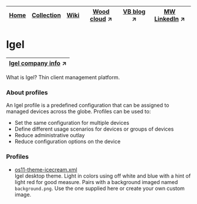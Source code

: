 |[Home](https://github.com/virtualizebrief)|[Collection](https://github.com/virtualizebrief/collection/blob/main/readme.md)|[Wiki](https://github.com/virtualizebrief/home/wiki)|[Wood cloud](https://marketplace.woodcloud.one/) :arrow_upper_right:|[VB blog](https://virtualizebrief.woodcloud.one/) :arrow_upper_right:|[MW LinkedIn](https://www.linkedin.com/in/michaelcharleswood/) :arrow_upper_right:
|---|---|---|---|---|---|

# Igel
|[Igel company info](https://igel.com) :arrow_upper_right:|
---|

What is Igel? Thin client management platform.

### About profiles
An Igel profile is a predefined configuration that can be assigned to managed devices across the globe. Profiles can be used to:
- Set the same configuration for multiple devices
- Define different usage scenarios for devices or groups of devices
- Reduce administrative outlay
- Reduce configuration options on the device

### Profiles
- [os11-theme-icecream.xml](os11-theme-icecream.xml) <br>
Igel desktop theme. Light in colors using off white and blue with a hint of light red for good measure. Pairs with a background imaged named `background.png`. Use the one supplied here or create your own custom image.
